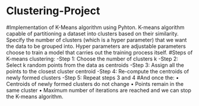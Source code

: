 # Clustering-Project
#Implementation of K-Means algorithm using Pyhton.
K-means algorithm capable of partitioning a dataset into clusters based on their similarity. Specify the number of clusters (which is a hyper parameter) that we want the data to be grouped  into. Hyper parameters are adjustable parameters choose to train a model that carries out the  training process itself.
#Steps of K-means clustering:
    -Step 1: Choose the number of clusters k
    -Step 2: Select k random points from the data as centroids 
    -Step 3: Assign all the points to the closest cluster centroid 
    -Step 4: Re-compute the centroids of newly formed clusters 
    -Step 5: Repeat steps 3 and 4 
#And once the: 
• Centroids of newly formed clusters do not change 
• Points remain in the same cluster 
• Maximum number of iterations are reached and we can stop the K-means algorithm.
